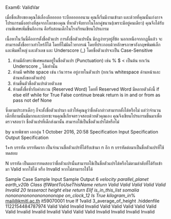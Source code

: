 Exam6: ValidVar

เมื่อชื่อเสียงของคุณได้เลื่องลือออออ ระบืออออออนาม คุณก็เริ่มมีงานเข้ามา
และด้วยที่คุณนั้นเก่งกาจโปรแกรมมิ่งอย่างที่สุดจากโลกของคุณ ที่หาตัวจับยากในโลกคู่ขนาน(เพราะมีอยู่คนเดียว)
คุณจึงได้รับงานพิเศษเพิ่มขึ้นอีกงาน คือรับสอนเด็กในโรงเรียนเขียนโปรแกรม

เนื้อหาในวันนี้คือการตั้งชื่อตัวแปร
การตั้งชื่อตัวแปรนั้น มีกฎง่ายๆอยู่สี่ข้อ นอกเหนือจากกฎนี้แล้ว จะสามารถตั้งชื่อยาวเท่าไหร่ก็ได้ โดยที่ไม่ผิดไวยากรณ์
โดยที่ประกอบด้วยอักษรภาษาอังกฤษพิมพ์เล็ก และพิมพ์ใหญ่ และตัวเลข และ Underscore (_) โดยชื่อตัวแปรจะเป็น Case-Sensitive

1. ห้ามมีอักขระพิเศษผสมอยู่ในชื่อตัวแปร (Punctuation) เช่น % $ < เป็นต้น ยกเว้น Underscore _ ได้เท่านั้น
2. ห้ามมี white space  เช่น เว้นวรรค อยู่ภายในตัวแปร (ยกเว้น whitespace ด้านหน้าและด้านหลังของตัวแปร) 
3. ห้ามขึ้นตัวชื่อตัวแปรด้วยตัวเลข
4. ห้ามตั้งชื่อซ้ำกับคำสงวน (Reserved Word) โดยที่ Reserved Word มีหลายตัวดังนี้
if else elif while for True False continue break
return is in and or from as pass not def None

ซึ่งตามประสาเด็กๆ ก็จะตั้งชื่อตัวแปรมา แล้วให้คุณดูว่าชื่อดังกล่าวสามารถตั้งได้หรือไม่
แต่ว่าจำนวนเด็กที่ถามนั้นมีมากและบ่อยซะจนคุณขี้เกียจตรวจสอบด้วยตัวคุณเอง
คุณจึงเขียนโปรแกรมขึ้นมาเพื่อตรวจสอบว่า ชื่อตัวแปรที่เด็กส่งมานั้น สามารถใช้เป็นชื่อตัวแปรได้หรือไม่
 
by นายพิชาธร เอกอุ่น 
1 October 2016, 20:58
 Specification
 Input Specification	 Output Specification

1+n บรรทัด
บรรทัดแรก เป็นจำนวนชื่อตัวแปรที่ได้รับเข้ามา n
อีก n บรรทัดต่อมาเป็นชื่อตัวแปรที่ใช้ทดสอบ 

N บรรทัด
เป็นผลการทดสอบว่าชื่อตัวแปรนั้นสามารถใช้เป็นชื่อตัวแปรได้หรือไม่ตามลำดับที่ได้รับเข้ามา
Valid หากใช้ได้ หรือ Invalid หากไม่สามารถใช้ได้

  
 Sample Case
 Sample Input	 Sample Output
6
_velocity
parallel_planet
earth_v20b
Class
IfIWantToUseThisName
return
Valid
Valid
Valid
Valid
Valid
Invalid
20
tesseract
height
else
return
Elif
is_in_this_list
somalia
nonononononononononope
on_clock_12
Is
True
kilogram_in_%
mail@kmitl.ac.th
it59070001
true
lf
1valid
3_average_of_height
.hiddenfile
1122154484787974
Valid
Valid
Invalid
Invalid
Valid
Valid
Valid
Valid
Valid
Valid
Invalid
Invalid
Invalid
Valid
Valid
Valid
Invalid
Invalid
Invalid
Invalid
